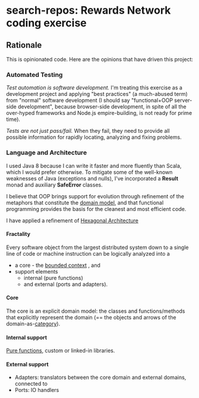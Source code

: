 # search-repos: Rewards Network coding exercise

## Rationale

This is opinionated code. Here are the opinions that have driven this project:

### Automated Testing
_Test automation is software development._ I'm treating this exercise as a 
development project and applying "best practices" (a much-abused term) from 
"normal" software development (I should say "functional+OOP server-side 
development", 
because browser-side development, in spite of all the over-hyped frameworks 
and Node.js empire-building, is not ready for prime time).

_Tests are not just pass/fail._ When they fail, they need to provide all  
possible information for rapidly locating, analyzing and fixing problems.

### Language and Architecture
I used Java 8 because I can write it faster and more fluently than Scala, 
which I would prefer otherwise. To mitigate some of the well-known weaknesses
 of Java (exceptions and nulls), I've incorporated a **Result** monad and 
 auxiliary **SafeError** classes.

I believe that OOP brings support for 
evolution through refinement of the metaphors that constitute the 
[domain model](https://en.wikipedia.org/wiki/Domain-driven_design), and that 
functional programming provides the basis for the cleanest and most efficient 
code. 

I have applied a refinement of [Hexagonal Architecture](http://alistair.cockburn.us/Hexagonal+architecture) 
#### Fractality
Every software object from the largest 
distributed system down to a single line of code or machine instruction can 
be logically analyzed into a 
-  a core - the [bounded context](https://martinfowler.com/bliki/BoundedContext.html) 
,
 and 
- support elements 
  - internal (pure functions) 
  - and external 
(ports and adapters).
#### Core
The core is an explicit domain model: the classes and functions/methods that 
explicitly represent the domain
 (== the objects and arrows of the domain-as-[category](https://en.wikipedia.org/wiki/Category_theory)). 
#### Internal support
[Pure functions](https://en.wikipedia.org/wiki/Pure_function), custom or 
linked-in libraries.
#### External support
- Adapters: translators between the core domain and external domains, 
connected to
- Ports: IO handlers
